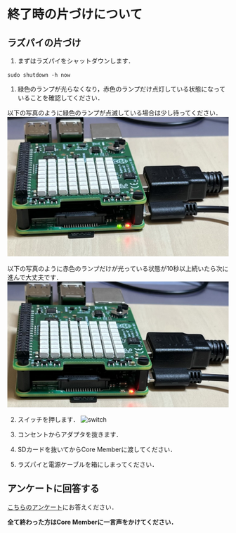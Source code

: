 # 終了時の片づけについて

## ラズパイの片づけ
1. まずはラズパイをシャットダウンします．

```
sudo shutdown -h now
```

1. 緑色のランプが光らなくなり，赤色のランプだけ点灯している状態になっていることを確認してください．

以下の写真のように緑色のランプが点滅している場合は少し待ってください．
![ng](img/lightning-1.png)

以下の写真のように赤色のランプだけが光っている状態が10秒以上続いたら次に進んで大丈夫です．
![ok](img/lightning-2.png)

2. スイッチを押します．
![switch](img/switch.png)

3. コンセントからアダプタを抜きます．

4. SDカードを抜いてからCore Memberに渡してください．

5. ラズパイと電源ケーブルを箱にしまってください．

## アンケートに回答する

[こちらのアンケート](https://forms.gle/f5N4Kyiid5H3SbVx7)にお答えください．  
  
**全て終わった方はCore Memberに一言声をかけてください．**
